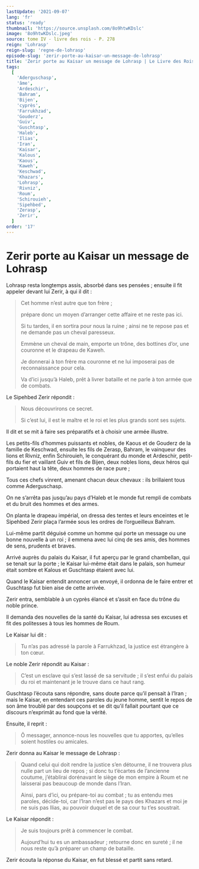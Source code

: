 ```yaml
---
lastUpdate: '2021-09-07'
lang: 'fr'
status: 'ready'
thumbnail: 'https://source.unsplash.com/8o9htwKDslc'
image: '8o9htwKDslc.jpeg'
source: tome IV - livre des rois - P. 278
reign: 'Lohrasp'
reign-slug: 'regne-de-lohrasp'
episode-slug: 'zerir-porte-au-kaisar-un-message-de-lohrasp'
title: 'Zerir porte au Kaisar un message de Lohrasp | Le Livre des Rois | Shâhnâmeh'
tags:
  [
    'Aderguschasp',
    'âme',
    'Ardeschir',
    'Bahram',
    'Bijen',
    'cyprès',
    'Farrukhzad',
    'Gouderz',
    'Guiv',
    'Guschtasp',
    'Haleb',
    'Ilias',
    'Iran',
    'Kaisar',
    'Kalous',
    'Kaous',
    'Kaweh',
    'Keschwad',
    'Khazars',
    'Lohrasp',
    'Rivniz',
    'Roum',
    'Schirouieh',
    'Sipehbed',
    'Zerasp',
    'Zerir',
  ]
order: '17'
---
```


<!-- LTeX: language=fr -->

# Zerir porte au Kaisar un message de Lohrasp

Lohrasp resta longtemps assis, absorbé dans ses pensées ; ensuite il fit appeler devant lui Zerir, à qui il dit :

> Cet homme n’est autre que ton frère ;
>
> prépare donc un moyen d’arranger cette affaire et ne reste pas ici.
>
> Si tu tardes, il en sortira pour nous la ruine ; ainsi ne te repose pas et ne demande pas un cheval paresseux.
>
> Emmène un cheval de main, emporte un trône, des bottines d’or, une couronne et le drapeau de Kaweh.
>
> Je donnerai à ton frère ma couronne et ne lui imposerai pas de reconnaissance pour cela.
>
> Va d’ici jusqu’à Haleb, prêt à livrer bataille et ne parle à ton armée que de combats.

Le Sipehbed Zerir répondit :

> Nous découvrirons ce secret.
>
> Si c’est lui, il est le maître et le roi et les plus grands sont ses sujets.

Il dit et se mit à faire ses préparatifs et à choisir une armée illustre.

Les petits-fils d’hommes puissants et nobles, de Kaous et de Gouderz de la famille de Keschwad, ensuite les fils de Zerasp, Bahram, le vainqueur des lions et Rivniz, enfin Schirouieh, le conquérant du monde et Ardeschir, petit-fils du fier et vaillant Guiv et fils de Bijen, deux nobles lions, deux héros qui portaient haut la tête, deux hommes de race pure ;

Tous ces chefs vinrent, amenant chacun deux chevaux : ils brillaient tous comme Aderguschasp.

On ne s’arrêta pas jusqu’au pays d’Haleb et le monde fut rempli de combats et du bruit des hommes et des armes.

On planta le drapeau impérial, on dressa des tentes et leurs enceintes et le Sipehbed Zerir plaça l’armée sous les ordres de l’orgueilleux Bahram.

Lui-même partit déguisé comme un homme qui porte un message ou une bonne nouvelle à un roi ; il emmena avec lui cinq de ses amis, des hommes de sens, prudents et braves.

Arrivé auprès du palais du Kaisar, il fut aperçu par le grand chambellan, qui se tenait sur la porte ; le Kaisar lui-même était dans le palais, son humeur était sombre et Kalous et Guschtasp étaient avec lui.

Quand le Kaisar entendit annoncer un envoyé, il ordonna de le faire entrer et Guschtasp fut bien aise de cette arrivée.

Zerir entra, semblable à un cyprès élancé et s’assit en face du trône du noble prince.

Il demanda des nouvelles de la santé du Kaisar, lui adressa ses excuses et fit des politesses à tous les hommes de Roum.

Le Kaisar lui dit :

> Tu n’as pas adressé la parole à Farrukhzad, la justice est étrangère à ton cœur.

Le noble Zerir répondit au Kaisar :

> C’est un esclave qui s’est lassé de sa servitude ; il s’est enfui du palais du roi et maintenant je le trouve dans ce haut rang.

Guschtasp l’écouta sans répondre, sans doute parce qu’il pensait à l’Iran ; mais le Kaisar, en entendant ces paroles du jeune homme, sentit le repos de son âme troublé par des soupçons et se dit qu’il fallait pourtant que ce discours n’exprimât au fond que la vérité.

Ensuite, il reprit :

> Ô messager, annonce-nous les nouvelles que tu apportes, qu’elles soient hostiles ou amicales.

Zerir donna au Kaisar le message de Lohrasp :

> Quand celui qui doit rendre la justice s’en détourne, il ne trouvera plus nulle part un lieu de repos ; si donc tu t’écartes de l’ancienne coutume, j’établirai dorénavant le siège de mon empire à Roum et ne laisserai pas beaucoup de monde dans l’Iran.
>
> Ainsi, pars d’ici, ou prépare-toi au combat ; tu as entendu mes paroles, décide-toi, car l’Iran n’est pas le pays des Khazars et moi je ne suis pas Ilias, au pouvoir duquel et de sa cour tu t’es soustrait.

Le Kaisar répondit :

> Je suis toujours prêt à commencer le combat.
>
> Aujourd’hui tu es un ambassadeur ; retourne donc en sureté ; il ne nous reste qu’à préparer un champ de bataille.

Zerir écouta la réponse du Kaisar, en fut blessé et partit sans retard.
